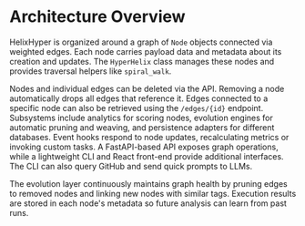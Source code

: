 # Architecture Overview

HelixHyper is organized around a graph of `Node` objects connected via weighted edges. Each node carries payload data and metadata about its creation and updates. The `HyperHelix` class manages these nodes and provides traversal helpers like `spiral_walk`.

Nodes and individual edges can be deleted via the API. Removing a node automatically drops all edges that reference it.
Edges connected to a specific node can also be retrieved using the `/edges/{id}` endpoint.
Subsystems include analytics for scoring nodes, evolution engines for automatic pruning and weaving, and persistence adapters for different databases. Event hooks respond to node updates, recalculating metrics or invoking custom tasks. A FastAPI-based API exposes graph operations, while a lightweight CLI and React front-end provide additional interfaces. The CLI can also query GitHub and send quick prompts to LLMs.

The evolution layer continuously maintains graph health by pruning edges to removed nodes and linking new nodes with similar tags. Execution results are stored in each node's metadata so future analysis can learn from past runs.
